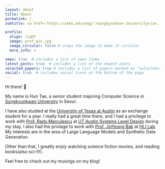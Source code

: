 ```yaml
---
layout: about
title: About
permalink: /
subtitle: <a href='https://skku.edu/eng/'>Sungkyunkwan University</a>, Seoul, South Korea

profile:
  align: right
  image: prof_pic.jpg
  image_circular: false # crops the image to make it circular
  more_info: >

news: true  # includes a list of news items
latest_posts: true  # includes a list of the newest posts
selected_papers: true # includes a list of papers marked as "selected={true}"
social: true  # includes social icons at the bottom of the page
---
```


Hi there! 👋

My name is Hun Tae, a senior student majoring Computer Science in [Sungkyunkwan University](https://skku.edu/eng/) in Seoul.

I have also studied at the [University of Texas at Austin](https://www.utexas.edu/) as an exchange student for a year. I really had a great time there, and I had a privilege to work with [Prof. Radu Marculescu](https://radum.ece.utexas.edu/people/) at [UT Austin Systems Level Design](https://radum.ece.utexas.edu/) during my stay. I also had the privlage to work with [Prof. JinYeong Bak](https://nosyu.kr/) at [HLI Lab](https://hli.skku.edu/). My interests are in the area of Large Language Models and Synthetic Data Generation.

Other than that, I greatly enjoy watching science fiction movies, and reading books(also sci-fi!).

Feel free to check out my musings on my blog!